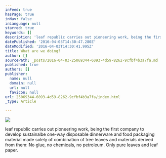 ```yaml
---
inFeed: true
hasPage: true
inNav: false
inLanguage: null
starred: true
keywords: []
description: 'leaf republic carries out pioneering work, being the first company to develop sustainalbe one-way disposable dinnerware and food packaging material made solely of combination of tree leaves and materials derived from them: No glue, no chemicals, no petroleum. Only pure leaves and leaf paper.'
datePublished: '2016-04-03T14:30:47.280Z'
dateModified: '2016-04-03T14:30:41.995Z'
title: What are we doing?
author: []
sourcePath: _posts/2016-04-03-25069344-6093-4d59-8262-9cfbf4b3a7fa.md
published: true
authors: []
publisher:
  name: null
  domain: null
  url: null
  favicon: null
url: 25069344-6093-4d59-8262-9cfbf4b3a7fa/index.html
_type: Article

---
```

![](https://the-grid-user-content.s3-us-west-2.amazonaws.com/04f10950-d6d9-4791-a383-725ae306f044.png)

leaf republic carries out pioneering work, being the first company to develop sustainalbe one-way disposable dinnerware and food packaging material made solely of combination of tree leaves and materials derived from them: No glue, no chemicals, no petroleum. Only pure leaves and leaf paper.
